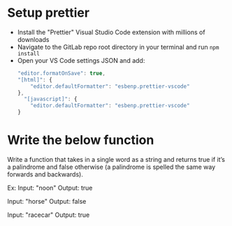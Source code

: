 # Setup prettier

- Install the "Prettier" Visual Studio Code extension with millions of downloads
- Navigate to the GitLab repo root directory in your terminal and run `npm install`
- Open your VS Code settings JSON and add:
  ```js
  "editor.formatOnSave": true,
  "[html]": {
      "editor.defaultFormatter": "esbenp.prettier-vscode"
  },
    "[javascript]": {
      "editor.defaultFormatter": "esbenp.prettier-vscode"
  }
  ```

# Write the below function

Write a function that takes in a single word as a string and returns true if it’s a palindrome and false otherwise (a palindrome is spelled the same way forwards and backwards).

Ex:
Input: "noon"
Output: true

Input: "horse"
Output: false

Input: "racecar"
Output: true
